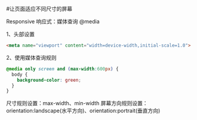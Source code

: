 
#让页面适应不同尺寸的屏幕

Responsive 响应式：媒体查询 @media

1、头部设置

```html
<meta name="viewport" content="width=device-width,initial-scale=1.0">
```

2、使用媒体查询规则
```css
@media only screen and (max-width:600px) {
  body {
    background-color: green;
  }
}
```

尺寸规则设置：max-width、min-width
屏幕方向规则设置：orientation:landscape(水平方向)、orientation:portrait(垂直方向)
